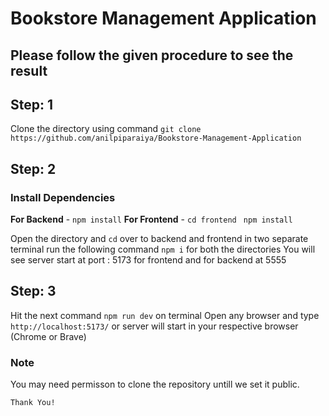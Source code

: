 # Bookstore Management Application

## Please follow the given procedure to see the result
## Step: 1
  Clone the directory using command `git clone https://github.com/anilpiparaiya/Bookstore-Management-Application`
## Step: 2
  ### Install Dependencies
**For Backend** - `npm install`
**For Frontend** - `cd frontend` ` npm install`

  Open the directory and `cd` over to backend and frontend in two separate terminal
  run the following command `npm i` for both the directories
  You will see server start at port : 5173 for frontend and for backend at 5555
## Step: 3
   Hit the next command `npm run dev` on terminal
   Open any browser and type `http://localhost:5173/` or server will start in your respective browser (Chrome or Brave)

### Note
 You may need permisson to clone the repository untill we set it public.<br>
 

`Thank You!`







